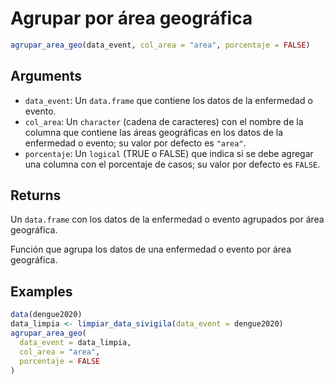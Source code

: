 # Agrupar por área geográfica

```r
agrupar_area_geo(data_event, col_area = "area", porcentaje = FALSE)
```

## Arguments

- `data_event`: Un `data.frame` que contiene los datos de la enfermedad o evento.
- `col_area`: Un `character` (cadena de caracteres) con el nombre de la columna que contiene las áreas geográficas en los datos de la enfermedad o evento; su valor por defecto es `"area"`.
- `porcentaje`: Un `logical` (TRUE o FALSE) que indica si se debe agregar una columna con el porcentaje de casos; su valor por defecto es `FALSE`.

## Returns

Un `data.frame` con los datos de la enfermedad o evento agrupados por área geográfica.

Función que agrupa los datos de una enfermedad o evento por área geográfica.

## Examples

```r
data(dengue2020)
data_limpia <- limpiar_data_sivigila(data_event = dengue2020)
agrupar_area_geo(
  data_event = data_limpia,
  col_area = "area",
  porcentaje = FALSE
)
```
